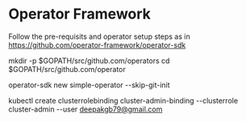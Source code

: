 # Operator Framework

Follow the pre-requisits and operator setup steps as in 
https://github.com/operator-framework/operator-sdk

mkdir -p $GOPATH/src/github.com/operators
cd $GOPATH/src/github.com/operator

operator-sdk new simple-operator --skip-git-init

kubectl create clusterrolebinding cluster-admin-binding --clusterrole cluster-admin --user deepakgb79@gmail.com


